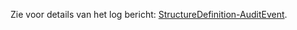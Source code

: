 Zie voor details van het log bericht: [StructureDefinition-AuditEvent](StructureDefinition-AuditEvent.html).